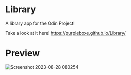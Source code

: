# Library

A library app for the Odin Project!

Take a look at it here! https://purpleboxe.github.io/Library/

# Preview

![Screenshot 2023-08-28 080254](https://github.com/Purpleboxe/Library/assets/85371718/d75dcac3-320c-4314-bdba-21c6eecba87d)
